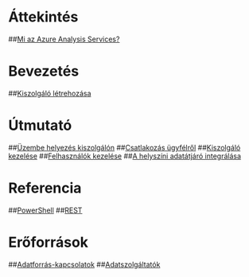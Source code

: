 # Áttekintés
##[Mi az Azure Analysis Services?](analysis-services-overview.md)
# Bevezetés
##[Kiszolgáló létrehozása](analysis-services-create-server.md)

# Útmutató 
##[Üzembe helyezés kiszolgálón](analysis-services-deploy.md)
##[Csatlakozás ügyfélről](analysis-services-connect.md)
##[Kiszolgáló kezelése](analysis-services-manage.md)
##[Felhasználók kezelése](analysis-services-manage-users.md)
##[A helyszíni adatátjáró integrálása](analysis-services-gateway.md)

# Referencia
##[PowerShell](analysis-services-powershell.md)
##[REST](/rest/api/analysisservices)

# Erőforrások
##[Adatforrás-kapcsolatok](analysis-services-datasource.md)
##[Adatszolgáltatók](analysis-services-data-providers.md) 


<!--HONumber=Jan17_HO4-->


